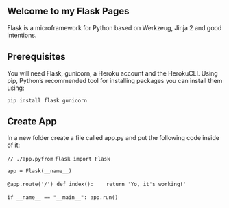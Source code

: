 ## Welcome to my Flask Pages

Flask is a microframework for Python based on Werkzeug, Jinja 2 and good intentions.

## Prerequisites
You will need Flask, gunicorn, a Heroku account and the HerokuCLI. 
Using pip, Python’s recommended tool for installing packages you can install them using:

`pip install flask gunicorn`

## Create App
In a new folder create a file called app.py and put the following code inside of it:

`// ./app.pyfrom` 
`flask import Flask`

`app = Flask(__name__)`

`@app.route('/')`
  `def index(): `
    ` return 'Yo, it's working!'`

`if __name__ == "__main__":`
  `app.run()`
